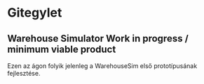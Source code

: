 # Gitegylet
## Warehouse Simulator Work in progress / minimum viable product
Ezen az ágon folyik jelenleg a WarehouseSim első prototípusának fejlesztése.
